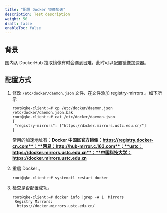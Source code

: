 ```yaml
---
title: "配置 Docker 镜像加速"
description: Test description
weight: 50
draft: false
enableToc: false
---
```


## 背景

国内从 DockerHub 拉取镜像有时会遇到困难，此时可以配置镜像加速器。

## 配置方式

1. 修改 ```/etc/docker/daemon.json``` 文件，在文件添加 registry-mirrors 。如下所示

   ```
   root@qke-client:~# cp /etc/docker/daemon.json /etc/docker/daemon.json.bak
   root@qke-client:~# cat /etc/docker/daemon.json 
   {
   	"registry-mirrors": ["https://docker.mirrors.ustc.edu.cn/"] 
   }
   ```

   常用的加速地址有：**Docker 中国区官方镜像：https://registry.docker-cn.com**；**网易：http://hub-mirror.c.163.com**；**ustc：https://docker.mirrors.ustc.edu.cn**；**中国科技大学：https://docker.mirrors.ustc.edu.cn**

2. 重启 Docker 。 

   ```
   root@qke-client:~# systemctl restart docker
   ```

3. 检查是否配置成功。

   ```
   root@qke-client:~# docker info |grep -A 1  Mirrors 
    Registry Mirrors:
     https://docker.mirrors.ustc.edu.cn/
   ```

   
